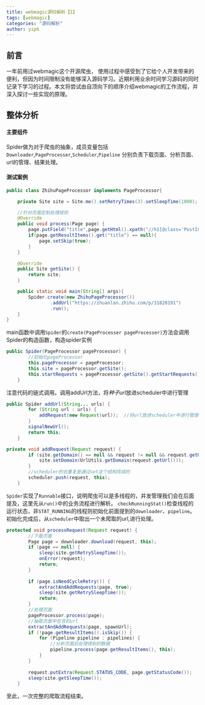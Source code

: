 ```yaml
---
title: webmagic源码解析【1】
tags: [webmagic]
categories: "源码解析"
author: yip6
---
```


## 前言 ##
 一年前用过webmagic这个开源爬虫， 使用过程中感受到了它给个人开发带来的便利，但因为时间限制没有能够深入源码学习。近期利用业余时间学习源码的同时记录下学习的过程。本文将尝试由自顶向下的顺序介绍webmagic的工作流程，并深入探讨一些实现的原理。

## 整体分析 ##
#### 主要组件 ####
Spider做为对于爬虫的抽象，成员变量包括`Downloader`,`PageProcesser`,`Scheduler`,`Pipeline`
分别负责下载页面、分析页面、url的管理、结果处理。

#### 测试案例 ####
```java
public class ZhihuPageProcessor implements PageProcessor{

    private Site site = Site.me().setRetryTimes(3).setSleepTime(1000);

    //针对页面定制处理规则
    @Override
    public void process(Page page) {
        page.putField("title",page.getHtml().xpath("//h1[@class='PostIndex-title']/text()"));
        if(page.getResultItems().get("title") == null){
            page.setSkip(true);
        }
    }

    @Override
    public Site getSite() {
        return site;
    }

    public static void main(String[] args){
        Spider.create(new ZhihuPageProcessor())
                .addUrl("https://zhuanlan.zhihu.com/p/31820191")
                .run();
    }
}
```
main函数中调用`Spider`的`create(PageProcesser pageProcesser)`方法会调用Spider的构造函数，构造spider实例
```java
public Spider(PageProcessor pageProcessor) {
        //初始化pageProcessor
        this.pageProcessor = pageProcessor;
        this.site = pageProcessor.getSite();
        this.startRequests = pageProcessor.getSite().getStartRequests();
    }
```
注意代码的链式调用。调用addUrl方法，将*种子url*放进scheduler中进行管理
```java
public Spider addUrl(String... urls) {
        for (String url : urls) {
            addRequest(new Request(url));  //将url放进scheduler中进行管理
        }
        signalNewUrl();
        return this;
    }
```
```java
private void addRequest(Request request) {
        if (site.getDomain() == null && request != null && request.getUrl() != null) {
            site.setDomain(UrlUtils.getDomain(request.getUrl()));
        }
        //scheduler的去重复是通过set这个结构完成的
        scheduler.push(request, this);
    }
```
`Spider`实现了`Runnable`接口，说明爬虫可以是多线程的，并发管理我们会在后面提及，这里先从`run()`中的业务流程进行解析。
`checkRunningStat()`检查线程的运行状态，非`STAT_RUNNING`的线程则初始化前面提到的`downloader`、`pipeline`。初始化完成后，从`scheduler`中取出一个未爬取的url,进行处理。
```java
protected void processRequest(Request request) {
        //下载页面
        Page page = downloader.download(request, this);
        if (page == null) {
            sleep(site.getRetrySleepTime());
            onError(request);
            return;
        }
     
        if (page.isNeedCycleRetry()) {
            extractAndAddRequests(page, true);
            sleep(site.getRetrySleepTime());
            return;
        }
        //处理页面
        pageProcessor.process(page);
        //抽取页面中包含的url
        extractAndAddRequests(page, spawnUrl);
        if (!page.getResultItems().isSkip()) {
            for (Pipeline pipeline : pipelines) {
                //分析页面后处理得到的数据
                pipeline.process(page.getResultItems(), this);
            }
        }
        
        request.putExtra(Request.STATUS_CODE, page.getStatusCode());
        sleep(site.getSleepTime());
    }

```
至此，一次完整的爬取流程结束。

